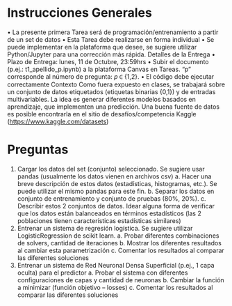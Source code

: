 # Instrucciones Generales
• La presente primera Tarea será de programación/entrenamiento a partir de un set de datos
• Esta Tarea debe realizarse en forma individual
• Se puede implementar en la plataforma que desee, se sugiere utilizar Python/Jupyter para una 
corrección más rápida.
Detalles de la Entrega
• Plazo de Entrega: lunes, 11 de Octubre, 23:59hrs
• Subir el documento (p.ej.: t1_apellido_p.ipynb) a la plataforma Canvas en Tareas. “p” corresponde
al número de pregunta: 𝑝 ∈ {1,2}.
• El código debe ejecutar correctamente
Contexto
Como fuera expuesto en clases, se trabajará sobre un conjunto de datos etiquetados (etiquetas binarias 
{0,1}) y de entradas multivariables.
La idea es generar diferentes modelos basados en aprendizaje, que implementen una predicción.
Una buena fuente de datos es posible encontrarla en el sitio de desafíos/competencia Kaggle
(https://www.kaggle.com/datasets)
# Preguntas
1) Cargar los datos del set (conjunto) seleccionado. Se sugiere usar pandas (usualmente los datos vienen 
en archivos csv)
a. Hacer una breve descripción de estos datos (estadísticas, histogramas, etc.). Se puede utilizar el 
mismo pandas para este fin.
b. Separar los datos en conjunto de entrenamiento y conjunto de pruebas (80%, 20%).
c. Describir estos 2 conjuntos de datos. Idear alguna forma de verificar que los datos están 
balanceados en términos estadísticos (las 2 poblaciones tienen características estadísticas 
similares)
2) Entrenar un sistema de regresión logística. Se sugiere utilizar LogisticRegression de scikit learn.
a. Probar diferentes combinaciones de solvers, cantidad de iteraciones
b. Mostrar los diferentes resultados al cambiar esta parametrización
c. Comentar los resultados al comparar las diferentes soluciones
3) Entrenar un sistema de Red Neuronal Densa Superficial (p.ej., 1 capa oculta) para el predictor
a. Probar el sistema con diferentes configuraciones de capas y cantidad de neuronas
b. Cambiar la función a minimizar (función objetivo – losses)
c. Comentar los resultados al comparar las diferentes soluciones